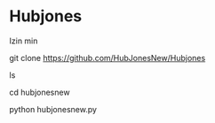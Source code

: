 # Hubjones
Izin min


git clone https://github.com/HubJonesNew/Hubjones

ls

cd hubjonesnew

python hubjonesnew.py
